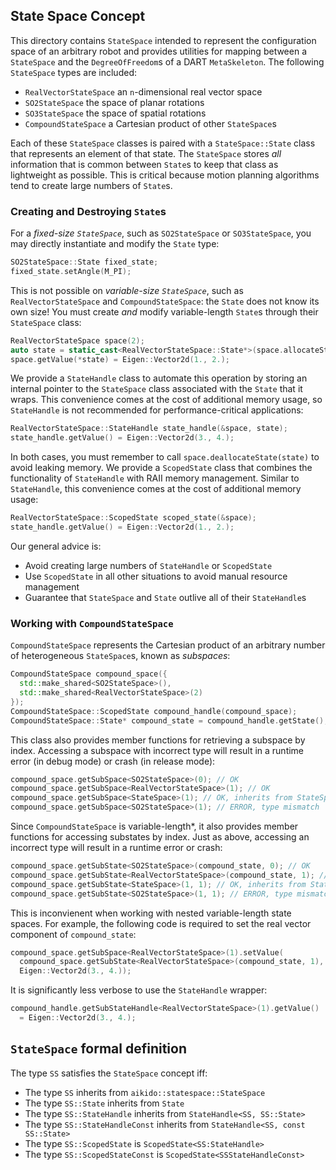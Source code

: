 ## State Space Concept

This directory contains `StateSpace` intended to represent the configuration
space of an arbitrary robot and provides utilities for mapping between a
`StateSpace` and the `DegreeOfFreedom`s of a DART `MetaSkeleton`. The following
`StateSpace` types are included:

- `RealVectorStateSpace` an `n`-dimensional real vector space
- `SO2StateSpace` the space of planar rotations
- `SO3StateSpace` the space of spatial rotations
- `CompoundStateSpace` a Cartesian product of other `StateSpace`s

Each of these `StateSpace` classes is paired with a `StateSpace::State` class
that represents an element of that state. The `StateSpace` stores *all*
information that is common between `State`s to keep that class as lightweight
as possible. This is critical because motion planning algorithms tend to create
large numbers of `State`s.


### Creating and Destroying `State`s

For a *fixed-size `StateSpace`*, such as `SO2StateSpace` or `SO3StateSpace`,
you may directly instantiate and modify the `State` type:
```c++
SO2StateSpace::State fixed_state;
fixed_state.setAngle(M_PI);
```

This is not possible on *variable-size `StateSpace`*, such as
`RealVectorStateSpace` and `CompoundStateSpace`: the `State` does not know its
own size! You must create *and* modify variable-length `State`s through their
`StateSpace` class:
```c++
RealVectorStateSpace space(2);
auto state = static_cast<RealVectorStateSpace::State*>(space.allocateState());
space.getValue(*state) = Eigen::Vector2d(1., 2.);
```

We provide a `StateHandle` class to automate this operation by storing an
internal pointer to the `StateSpace` class associated with the `State` that it
wraps. This convenience comes at the cost of additional memory usage, so
`StateHandle` is not recommended for performance-critical applications:
```c++
RealVectorStateSpace::StateHandle state_handle(&space, state);
state_handle.getValue() = Eigen::Vector2d(3., 4.);
```

In both cases, you must remember to call `space.deallocateState(state)` to
avoid leaking memory. We provide a `ScopedState` class that combines the
functionality of `StateHandle` with RAII memory management. Similar to
`StateHandle`, this convenience comes at the cost of additional memory usage:
```c++
RealVectorStateSpace::ScopedState scoped_state(&space);
state_handle.getValue() = Eigen::Vector2d(1., 2.);
```

Our general advice is:

- Avoid creating large numbers of `StateHandle` or `ScopedState`
- Use `ScopedState` in all other situations to avoid manual resource management
- Guarantee that `StateSpace` and `State` outlive all of their `StateHandle`s


### Working with `CompoundStateSpace`

`CompoundStateSpace` represents the Cartesian product of an arbitrary number of
heterogeneous `StateSpace`s, known as *subspaces*:
```c++
CompoundStateSpace compound_space({
  std::make_shared<SO2StateSpace>(),
  std::make_shared<RealVectorStateSpace>(2)
});
CompoundStateSpace::ScopedState compound_handle(compound_space);
CompoundStateSpace::State* compound_state = compound_handle.getState();
```

This class also provides member functions for retrieving a subspace by index.
Accessing a subspace with incorrect type will result in a runtime error (in
debug mode) or crash (in release mode):
```c++
compound_space.getSubSpace<SO2StateSpace>(0); // OK
compound_space.getSubSpace<RealVectorStateSpace>(1); // OK
compound_space.getSubSpace<StateSpace>(1); // OK, inherits from StateSpace
compound_space.getSubSpace<SO2StateSpace>(1); // ERROR, type mismatch
```

Since `CompoundStateSpace` is variable-length*, it also provides member
functions for accessing substates by index. Just as above, accessing an
incorrect type will result in a runtime error or crash:
```c++
compound_space.getSubState<SO2StateSpace>(compound_state, 0); // OK
compound_space.getSubState<RealVectorStateSpace>(compound_state, 1); // OK
compound_space.getSubState<StateSpace>(1, 1); // OK, inherits from StateSpace
compound_space.getSubState<SO2StateSpace>(1, 1); // ERROR, type mismatch
```

This is inconvienent when working with nested variable-length state spaces. For
example, the following code is required to set the real vector component of
`compound_state`:
```c++
compound_space.getSubSpace<RealVectorStateSpace>(1).setValue(
  compound_space.getSubState<RealVectorStateSpace>(compound_state, 1),
  Eigen::Vector2d(3., 4.));
```

It is significantly less verbose to use the `StateHandle` wrapper:
```c++
compound_handle.getSubStateHandle<RealVectorStateSpace>(1).getValue()
  = Eigen::Vector2d(3., 4.);
```


## `StateSpace` formal definition

The type `SS` satisfies the `StateSpace` concept iff:

- The type `SS` inherits from `aikido::statespace::StateSpace`
- The type `SS::State` inherits from `State`
- The type `SS::StateHandle` inherits from `StateHandle<SS, SS::State>`
- The type `SS::StateHandleConst` inherits from `StateHandle<SS, const SS::State>`
- The type `SS::ScopedState` is `ScopedState<SS:StateHandle>`
- The type `SS::ScopedStateConst` is `ScopedState<SSStateHandleConst>`


